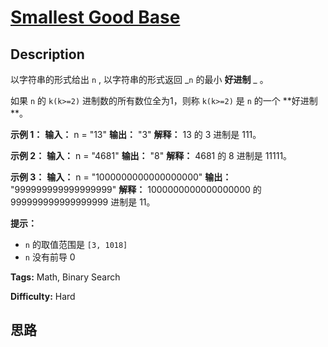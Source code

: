 # [Smallest Good Base][title]

## Description

以字符串的形式给出 `n` , 以字符串的形式返回 _`n` 的最小 **好进制** _ 。

如果 `n` 的  `k(k>=2)` 进制数的所有数位全为1，则称 `k(k>=2)` 是 `n` 的一个  **好进制  **。



**示例 1：**
            **输入：** n = "13"    **输出：** "3"    **解释：** 13 的 3 进制是 111。    

**示例 2：**
            **输入：** n = "4681"    **输出：** "8"    **解释：** 4681 的 8 进制是 11111。    

**示例 3：**
            **输入：** n = "1000000000000000000"    **输出：** "999999999999999999"    **解释：** 1000000000000000000 的 999999999999999999 进制是 11。    



**提示：**

  * `n` 的取值范围是 `[3, 1018]`
  * `n` 没有前导 0


**Tags:** Math, Binary Search

**Difficulty:** Hard

## 思路

[title]: https://leetcode-cn.com/problems/smallest-good-base
